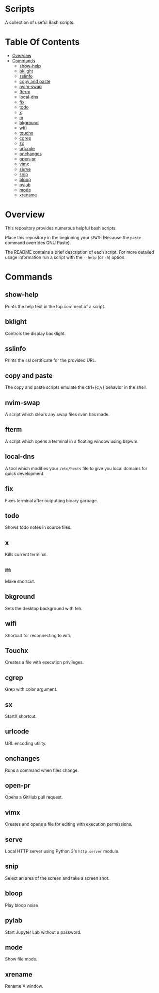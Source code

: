 # Scripts
A collection of useful Bash scripts. 

# Table Of Contents
- [Overview](#overview)
- [Commands](#commands)
	- [show-help](#show-help)
	- [bklight](#bklight)
	- [sslinfo](#sslinfo)
	- [copy and paste](#copy-and-paste)
	- [nvim-swap](#nvim-swap)
	- [fterm](#fterm)
	- [local-dns](#local-dns)
	- [fix](#fix)
	- [todo](#todo)
	- [x](#x)
	- [m](#m)
	- [bkground](#bkground)
	- [wifi](#wifi)
	- [touchx](#touchx)
	- [cgrep](#cgrep)
	- [sx](#sx)
	- [urlcode](#urlcode)
	- [onchanges](#onchanges)
	- [open-pr](#open-pr)
	- [vimx](#vimx)
	- [serve](#serve)
	- [snip](#snip)
	- [bloop](#bloop)
	- [pylab](#pylab)
	- [mode](#mode)
	- [xrename](#xrename)

# Overview
This repository provides numerous helpful bash scripts.  

Place this repository in the beginning your `$PATH` (Because the `paste` 
command overrides GNU Paste).  

The README contains a brief description of each script. For more detailed 
usage information run a script with the `--help` (or `-h`) option.

# Commands
## show-help
Prints the help text in the top comment of a script.

## bklight
Controls the display backlight.

## sslinfo
Prints the ssl certificate for the provided URL.

## copy and paste
The copy and paste scripts emulate the ctrl+{c,v} behavior in the shell.

## nvim-swap
A script which clears any swap files nvim has made.

## fterm
A script which opens a terminal in a floating window using bspwm. 

## local-dns
A tool which modifies your `/etc/hosts` file to give you local domains for 
quick development.

## fix
Fixes terminal after outputting binary garbage.

## todo
Shows todo notes in source files.

## x
Kills current terminal.

## m
Make shortcut.

## bkground
Sets the desktop background with feh.

## wifi
Shortcut for reconnecting to wifi.

## Touchx
Creates a file with execution privileges.

## cgrep
Grep with color argument.

## sx
StartX shortcut.

## urlcode
URL encoding utility.

## onchanges
Runs a command when files change.

## open-pr
Opens a GitHub pull request.

## vimx
Creates and opens a file for editing with execution permissions.

## serve
Local HTTP server using Python 3's `http.server` module.

## snip
Select an area of the screen and take a screen shot.

## bloop
Play bloop noise

## pylab
Start Jupyter Lab without a password.

## mode
Show file mode.

## xrename
Rename X window.
